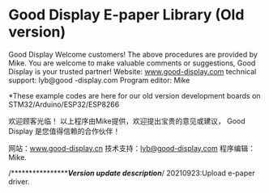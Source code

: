 # Good Display E-paper Library (Old version)


Good Display
Welcome customers!
The above procedures are provided by Mike. You are welcome to make valuable comments or suggestions,
Good Display is your trusted partner!
Website: www.good-display.com
technical support: lyb@good -display.com
Program editor: Mike



*These example codes are here for our old version development boards on STM32/Arduino/ESP32/ESP8266



欢迎顾客光临！
以上程序由Mike提供，欢迎提出宝贵的意见或建议，
Good Display 是您值得信赖的合作伙伴！

网站：www.good-display.cn
技术支持：lyb@good-display.com
程序编辑：Mike.


/*******************************************Version update description***************************/
20210923:Upload e-paper driver.   
